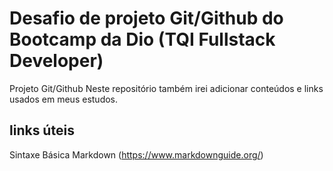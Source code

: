 # Desafio de projeto Git/Github do Bootcamp da Dio (TQI Fullstack Developer)
Projeto Git/Github
Neste repositório também irei adicionar conteúdos e links usados em meus estudos.
## links úteis 
Sintaxe Básica Markdown (https://www.markdownguide.org/)
